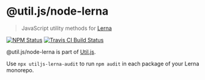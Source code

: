 # @util.js/node-lerna

> JavaScript utility methods for [Lerna](https://github.com/lerna/lerna)

<p>
  <a href="https://www.npmjs.com/package/@util.js/node-lerna"><img alt="NPM Status" src="https://img.shields.io/npm/v/@util.js/node-lerna.svg?style=flat"></a>
  <a href="https://travis-ci.org/creemama/utiljs"><img alt="Travis CI Build Status" src="https://img.shields.io/travis/creemama/utiljs/master.svg?style=flat-square&label=Travis+CI"></a>
</p>

@util.js/node-lerna is part of [Util.js](https://github.com/creemama/utiljs).

Use `npx utiljs-lerna-audit` to run `npm audit` in each package
of your Lerna monorepo.
